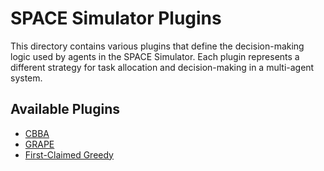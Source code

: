 # SPACE Simulator Plugins

This directory contains various plugins that define the decision-making logic used by agents in the SPACE Simulator. Each plugin represents a different strategy for task allocation and decision-making in a multi-agent system.

## Available Plugins

- [CBBA](./cbba/README.md)
- [GRAPE](./grape/README.md)
- [First-Claimed Greedy](./greedy/README.md)